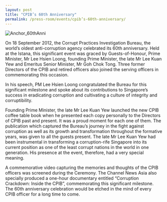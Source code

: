 ```yaml
---
layout: post
title: "CPIB’s 60th Anniversary"
permalink: /press-room/events/cpib’s-60th-anniversary/
---
```

![Anchor_60thAnni](https://user-images.githubusercontent.com/84945723/124114826-9f2b4380-da9f-11eb-8ff4-9218e9443fd1.jpg)

On 18 September 2012, the Corrupt Practices Investigation Bureau, the world’s oldest anti-corruption agency celebrated its 60th anniversary. Held at the Istana, this significant event was graced by Guests-of-Honour, Prime Minister, Mr Lee Hsien Loong, founding Prime Minister, the late Mr Lee Kuan Yew and Emeritus Senior Minister, Mr Goh Chok Tong. Three former Directors of the CPIB and retired officers also joined the serving officers in commemorating this occasion.  

In his speech, PM Lee Hsien Loong congratulated the Bureau for this significant milestone and spoke about its contributions to Singapore’s success in eradicating corruption and cultivating a culture of integrity and corruptibility. 

Founding Prime Minister, the late Mr Lee Kuan Yew launched the new CPIB coffee table book when he presented each copy personally to the Directors of CPIB past and present. It was a proud moment for each one of them. The publication which captured the Bureau’s journey in the fight against corruption as well as its growth and transformation throughout the formative years, was given to all the guests present. The late Mr Lee Kuan Yew had been instrumental in transforming a corruption-rife Singapore into its current position as one of the least corrupt nations in the world in one generation. His presence at the event, therefore, had a very special meaning. 

A commemorative video capturing the memories and thoughts of the CPIB officers was screened during the Ceremony. The Channel News Asia also specially produced a one-hour documentary entitled “Corruption Crackdown: Inside the CPIB”, commemorating this significant milestone. The 60th anniversary celebration would be etched in the mind of every CPIB officer for a long time to come.  
